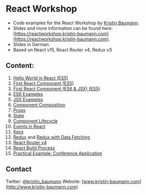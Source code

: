 # React Workshop
- Code examples for the React Workshop by [Kristin Baumann](www.kristin-baumann.com).
- Slides and more information can be found here: [https://reactworkshop.kristin-baumann.com](https://reactworkshop.kristin-baumann.com).
- Slides in German.
- Based on React v15, React Router v4, Redux v3

## Content:
 1. [Hello World in React (ES5)](https://github.com/kristinbaumann/react-workshop/tree/master/01-hello-world)
 2. [First React Component (ES5)](https://github.com/kristinbaumann/react-workshop/tree/master/02-first-component-es5)
 3. [First React Component (ES6 & JSX) (ES5)](https://github.com/kristinbaumann/react-workshop/tree/master/03-first-component-es6-jsx)
 4. [ES6 Examples](https://github.com/kristinbaumann/react-workshop/tree/master/04-es6-examples)
 5. [JSX Examples](https://github.com/kristinbaumann/react-workshop/tree/master/05-jsx-examples)
 6. [Component Composition](https://github.com/kristinbaumann/react-workshop/tree/master/06-component-composition)
 7. [Props](https://github.com/kristinbaumann/react-workshop/tree/master/07-component-props)
 8. [State](https://github.com/kristinbaumann/react-workshop/tree/master/08-component-state)
 9. [Component Lifecycle](https://github.com/kristinbaumann/react-workshop/tree/master/09-component-lifecycle)
 10. [Events in React](https://github.com/kristinbaumann/react-workshop/tree/master/10-events) 
 11. [Keys](https://github.com/kristinbaumann/react-workshop/tree/master/11-keys) 
 12. [Redux](https://github.com/kristinbaumann/react-workshop/tree/master/12-redux) and [Redux with Data Fetching](https://github.com/kristinbaumann/react-workshop/tree/master/12b-data-fetching-redux) 
 13. [React Router v4](https://github.com/kristinbaumann/react-workshop/tree/master/13-react-router) 
 14. [React Build Process](https://github.com/kristinbaumann/react-workshop/tree/master/14-react-build-process) 
 15. [Practical Example: Conference Application](https://github.com/kristinbaumann/react-workshop/tree/master/15-conference-application) 
 
## Contact
Twitter: [@kristin_baumann](https://twitter.com/kristin_baumann)
Website: [www.kristin-baumann.com](http://www.kristin-baumann.com)
